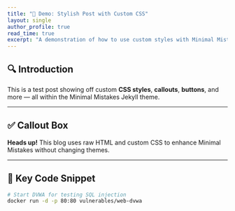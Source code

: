 ```yaml
---
title: "🚀 Demo: Stylish Post with Custom CSS"
layout: single
author_profile: true
read_time: true
excerpt: "A demonstration of how to use custom styles with Minimal Mistakes for a polished, professional blog."
---
```


## 🔍 Introduction

This is a test post showing off custom **CSS styles**, **callouts**, **buttons**, and more — all within the Minimal Mistakes Jekyll theme.

---

## ✅ Callout Box

<div class="callout">
  <strong>Heads up!</strong> This blog uses raw HTML and custom CSS to enhance Minimal Mistakes without changing themes.
</div>

---

## 🧠 Key Code Snippet

```bash
# Start DVWA for testing SQL injection
docker run -d -p 80:80 vulnerables/web-dvwa
